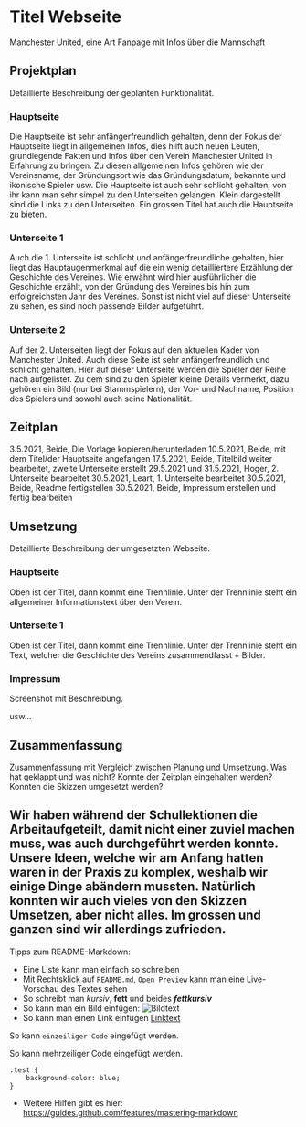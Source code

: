 # Titel Webseite

Manchester United, eine Art Fanpage mit Infos über die Mannschaft

## Projektplan

Detaillierte Beschreibung der geplanten Funktionalität.

### Hauptseite

Die Hauptseite ist sehr anfängerfreundlich gehalten, denn der Fokus der Hauptseite liegt in allgemeinen Infos, dies hilft auch neuen Leuten, grundlegende Fakten und Infos über den Verein Manchester United in Erfahrung zu bringen. Zu diesen allgemeinen Infos gehören wie der Vereinsname, der Gründungsort wie das Gründungsdatum, bekannte und ikonische Spieler usw. Die Hauptseite ist auch sehr schlicht gehalten, von ihr kann man sehr simpel zu den Unterseiten gelangen. Klein dargestellt sind die Links zu den Unterseiten. Ein grossen Titel hat auch die Hauptseite zu bieten.

### Unterseite 1

Auch die 1. Unterseite ist schlicht und anfängerfreundliche gehalten, hier liegt das Hauptaugenmerkmal auf die ein wenig detailliertere Erzählung der Geschichte des Vereines.
Wie erwähnt wird hier ausführlicher die Geschichte erzählt, von der Gründung des Vereines bis hin zum erfolgreichsten Jahr des Vereines. Sonst ist nicht viel auf dieser Unterseite zu sehen, es sind noch passende Bilder aufgeführt.

### Unterseite 2

Auf der 2. Unterseiten liegt der Fokus auf den aktuellen Kader von Manchester United. Auch diese Seite ist sehr anfängerfreundlich und schlicht gehalten. Hier auf dieser Unterseite werden die Spieler der Reihe nach aufgelistet. Zu dem sind zu den Spieler kleine Details vermerkt, dazu gehören ein Bild (nur bei Stammspielern), der Vor- und Nachname, Position des Spielers und sowohl auch seine Nationalität.

## Zeitplan

3.5.2021, Beide, Die Vorlage kopieren/herunterladen
10.5.2021, Beide, mit dem Titel/der Hauptseite angefangen
17.5.2021, Beide, Titelbild weiter bearbeitet, zweite Unterseite erstellt
29.5.2021 und 31.5.2021, Hoger, 2. Unterseite bearbeitet
30.5.2021, Leart, 1. Unterseite bearbeitet
30.5.2021, Beide, Readme fertigstellen
30.5.2021, Beide, Impressum erstellen und fertig bearbeiten
## Umsetzung

Detaillierte Beschreibung der umgesetzten Webseite.

### Hauptseite

Oben ist der Titel, dann kommt eine Trennlinie. Unter der Trennlinie steht ein allgemeiner Informationstext über den Verein.

### Unterseite 1

Oben ist der Titel, dann kommt eine Trennlinie. Unter der Trennlinie steht ein Text, welcher die Geschichte des Vereins zusammendfasst + Bilder.

### Impressum

Screenshot mit Beschreibung.

usw...

## Zusammenfassung

Zusammenfassung mit Vergleich zwischen Planung und Umsetzung. Was hat geklappt und was nicht? Konnte der Zeitplan eingehalten werden? Konnten die Skizzen umgesetzt werden?

Wir haben während der Schullektionen die Arbeitaufgeteilt, damit nicht einer zuviel machen muss, was auch durchgeführt werden konnte. Unsere Ideen, welche wir am Anfang hatten waren in der Praxis zu komplex, weshalb wir einige Dinge abändern mussten. Natürlich konnten wir auch vieles von den Skizzen Umsetzen, aber nicht alles. Im grossen und ganzen sind wir allerdings zufrieden.
---

Tipps zum README-Markdown:
- Eine Liste kann man einfach so schreiben
- Mit Rechtsklick auf `README.md`, `Open Preview` kann man eine Live-Vorschau des Textes sehen 
- So schreibt man *kursiv*, **fett** und beides ***fettkursiv***
- So kann man ein Bild einfügen: ![Bildtext](link-zum-bild.jpg)
- So kann man einen Link einfügen [Linktext](https://google.com)

So kann `einzeiliger Code` eingefügt werden.

So kann mehrzeiliger Code eingefügt werden.
```
.test {
    background-color: blue;
}
```

- Weitere Hilfen gibt es hier: https://guides.github.com/features/mastering-markdown